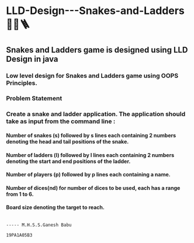 # LLD-Design---Snakes-and-Ladders 🐍🎲🪜

## Snakes and Ladders game is designed using LLD Design in java


### Low level design for Snakes and Ladders game using OOPS Principles.

### Problem Statement

### Create a snake and ladder application. The application should take as input from the command line :

#### Number of snakes (s) followed by s lines each containing 2 numbers denoting the head and tail positions of the snake.
#### Number of ladders (l) followed by l lines each containing 2 numbers denoting the start and end positions of the ladder.
#### Number of players (p) followed by p lines each containing a name.
#### Number of dices(nd) for number of dices to be used, each has a range from 1 to 6.
#### Board size denoting the target to reach.


                                                                                ----- M.H.S.S.Ganesh Babu
                                                                                      19PA1A05B3
